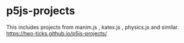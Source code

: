 # p5js-projects
This includes projects from manim.js , katex.js , physics.js and similar.
https://two-ticks.github.io/p5js-projects/
